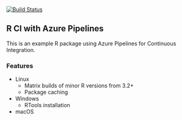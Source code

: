 [![Build Status](https://dev.azure.com/jamesfhester/azuretest/_apis/build/status/jimhester.azuretest?branchName=master)](https://dev.azure.com/jamesfhester/azuretest/\_build/latest?definitionId=2&branchName=master)

## R CI with Azure Pipelines

This is an example R package using Azure Pipelines for Continuous
Integration.

### Features

- Linux
  - Matrix builds of minor R versions from 3.2+
  - Package caching
- Windows
  - RTools installation
- macOS
